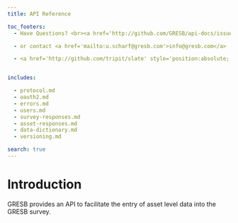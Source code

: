 ```yaml
---
title: API Reference

toc_footers:
  - Have Questions? <br><a href='http://github.com/GRESB/api-docs/issues'>Open an Issue on Github</a>

  - or contact <a href='mailto:u.scharf@gresb.com'>info@gresb.com</a>

  - <a href='http://github.com/tripit/slate' style='position:absolute; bottom:5px;'>Documentation Powered by Slate</a>


includes:

  - protocol.md
  - oauth2.md
  - errors.md
  - users.md
  - survey-responses.md
  - asset-responses.md
  - data-dictionary.md
  - versioning.md

search: true
---
```


# Introduction

GRESB provides an API to facilitate the entry of asset level data into the GRESB survey.
